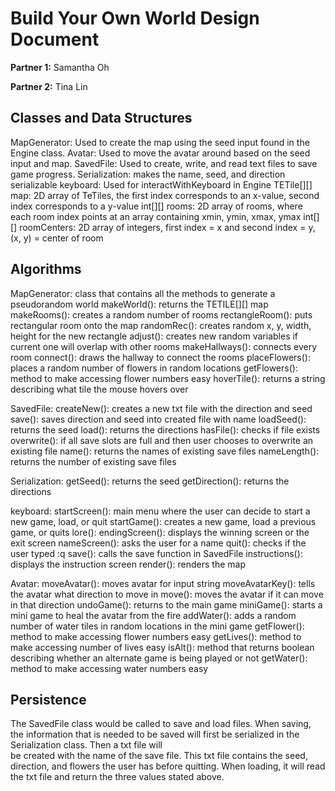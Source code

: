 # Build Your Own World Design Document

**Partner 1:** Samantha Oh

**Partner 2:** Tina Lin

## Classes and Data Structures
MapGenerator: Used to create the map using the seed input found in the Engine class. 
Avatar: Used to move the avatar around based on the seed input and map.
SavedFile: Used to create, write, and read text files to save game progress.
Serialization: makes the name, seed, and direction serializable
keyboard: Used for interactWithKeyboard in Engine
TETile[][] map: 2D array of TeTiles, the first index corresponds to an x-value, second index corresponds to a y-value
int[][] rooms: 2D array of rooms, where each room index points at an array containing xmin, ymin, xmax, ymax
int[][] roomCenters: 2D array of integers, first index = x and second index = y, (x, y) = center of room

## Algorithms
MapGenerator: class that contains all the methods to generate a pseudorandom world
makeWorld(): returns the TETILE[][] map
makeRooms(): creates a random number of rooms 
rectangleRoom(): puts rectangular room onto the map 
randomRec(): creates random x, y, width, height for the new rectangle
adjust(): creates new random variables if current one will overlap with other rooms
makeHallways(): connects every room
connect(): draws the hallway to connect the rooms
placeFlowers(): places a random number of flowers in random locations
getFlowers(): method to make accessing flower numbers easy
hoverTile(): returns a string describing what tile the mouse hovers over

SavedFile: 
createNew(): creates a new txt file with the direction and seed 
save(): saves direction and seed into created file with name 
loadSeed(): returns the seed 
load(): returns the directions 
hasFile(): checks if file exists 
overwrite(): if all save slots are full and then user chooses to overwrite an existing file
name(): returns the names of existing save files
nameLength(): returns the number of existing save files 

Serialization: 
getSeed(): returns the seed 
getDirection(): returns the directions

keyboard: 
startScreen(): main menu where the user can decide to start a new game, load, or quit 
startGame(): creates a new game, load a previous game, or quits 
lore(): 
endingScreen(): displays the winning screen or the exit screen 
nameScreen(): asks the user for a name
quit(): checks if the user typed :q 
save(): calls the save function in SavedFile
instructions(): displays the instruction screen
render(): renders the map 

Avatar:
moveAvatar(): moves avatar for input string
moveAvatarKey(): tells the avatar what direction to move in
move(): moves the avatar if it can move in that direction
undoGame(): returns to the main game
miniGame(): starts a mini game to heal the avatar from the fire
addWater(): adds a random number of water tiles in random locations in the mini game
getFlower(): method to make accessing flower numbers easy
getLives(): method to make accessing number of lives easy
isAlt(): method that returns boolean describing whether an alternate game is being played or not
getWater(): method to make accessing water numbers easy

## Persistence
The SavedFile class would be called to save and load files. When saving, the information that
is needed to be saved will first be serialized in the Serialization class. Then a txt file will    
be created with the name of the save file. This txt file contains the seed, direction, and flowers 
the user has before quitting. When loading, it will read the txt file and return the three values 
stated above. 

